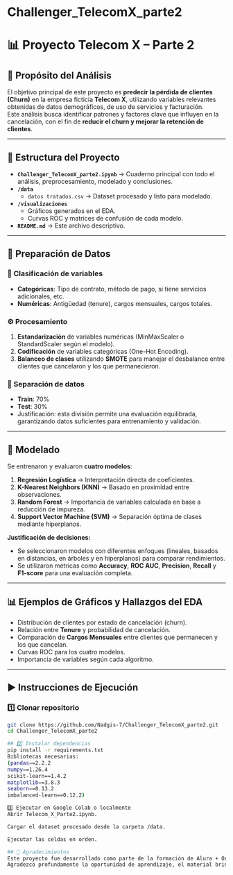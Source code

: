 # Challenger_TelecomX_parte2
# 📊 Proyecto Telecom X – Parte 2

## 🎯 Propósito del Análisis
El objetivo principal de este proyecto es **predecir la pérdida de clientes (Churn)** en la empresa ficticia **Telecom X**, utilizando variables relevantes obtenidas de datos demográficos, de uso de servicios y facturación.  
Este análisis busca identificar patrones y factores clave que influyen en la cancelación, con el fin de **reducir el churn y mejorar la retención de clientes**.

---

## 📁 Estructura del Proyecto

- **`Challenger_TelecomX_parte2.ipynb`** → Cuaderno principal con todo el análisis, preprocesamiento, modelado y conclusiones.
- **`/data`**
  - `datos tratados.csv` → Dataset procesado y listo para modelado.
- **`/visualizaciones`**
  - Gráficos generados en el EDA.
  - Curvas ROC y matrices de confusión de cada modelo.
- **`README.md`** → Este archivo descriptivo.

---

## 🧹 Preparación de Datos

### 📌 Clasificación de variables
- **Categóricas**: Tipo de contrato, método de pago, si tiene servicios adicionales, etc.
- **Numéricas**: Antigüedad (tenure), cargos mensuales, cargos totales.

### ⚙️ Procesamiento
1. **Estandarización** de variables numéricas (MinMaxScaler o StandardScaler según el modelo).
2. **Codificación** de variables categóricas (One-Hot Encoding).
3. **Balanceo de clases** utilizando **SMOTE** para manejar el desbalance entre clientes que cancelaron y los que permanecieron.

### 🔀 Separación de datos
- **Train**: 70%
- **Test**: 30%
- Justificación: esta división permite una evaluación equilibrada, garantizando datos suficientes para entrenamiento y validación.

---

## 🤖 Modelado

Se entrenaron y evaluaron **cuatro modelos**:

1. **Regresión Logística** → Interpretación directa de coeficientes.
2. **K-Nearest Neighbors (KNN)** → Basado en proximidad entre observaciones.
3. **Random Forest** → Importancia de variables calculada en base a reducción de impureza.
4. **Support Vector Machine (SVM)** → Separación óptima de clases mediante hiperplanos.

**Justificación de decisiones:**
- Se seleccionaron modelos con diferentes enfoques (lineales, basados en distancias, en árboles y en hiperplanos) para comparar rendimientos.
- Se utilizaron métricas como **Accuracy**, **ROC AUC**, **Precision**, **Recall** y **F1-score** para una evaluación completa.

---

## 📊 Ejemplos de Gráficos y Hallazgos del EDA

- Distribución de clientes por estado de cancelación (churn).
- Relación entre **Tenure** y probabilidad de cancelación.
- Comparación de **Cargos Mensuales** entre clientes que permanecen y los que cancelan.
- Curvas ROC para los cuatro modelos.
- Importancia de variables según cada algoritmo.

---

## ▶️ Instrucciones de Ejecución

### 1️⃣ Clonar repositorio
```bash
git clone https://github.com/Nadgis-7/Challenger_TelecomX_parte2.git
cd Challenger_TelecomX_parte2

## 2️⃣ Instalar dependencias
pip install -r requirements.txt
Bibliotecas necesarias:
(pandas==2.2.2
numpy==1.26.4
scikit-learn==1.4.2
matplotlib==3.8.3
seaborn==0.13.2
imbalanced-learn==0.12.2)

3️⃣ Ejecutar en Google Colab o localmente
Abrir Telecom_X_Parte2.ipynb.

Cargar el dataset procesado desde la carpeta /data.

Ejecutar las celdas en orden.

## 🙏 Agradecimientos
Este proyecto fue desarrollado como parte de la formación de Alura + Oracle Next Education.
Agradezco profundamente la oportunidad de aprendizaje, el material brindado y el acompañamiento durante el proceso de desarrollo.


